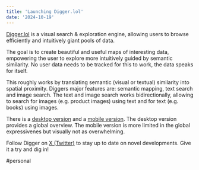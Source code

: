 ```yaml
---
title: 'Launching Digger.lol'
date: '2024-10-19'
---
```


[Digger.lol](https://digger.lol/) is a visual search & exploration engine, allowing users to browse efficiently and intuitively giant pools of data.

The goal is to create beautiful and useful maps of interesting data, empowering the user to explore more intuitively guided by semantic similarity. No user data needs to be tracked for this to work, the data speaks for itself.

This roughly works by translating semantic (visual or textual) similarity into spatial proximity. Diggers major features are: semantic mapping, text search and image search. The text and image search works bidirectionally, allowing to search for images (e.g. product images) using text and for text (e.g. books) using images.

There is a [desktop version](https://digger.lol/?desktop=true) and a [mobile version](https://grid.digger.lol/). The desktop version provides a global overview. The mobile version is more limited in the global expressivenes but visually not as overwhelming.

Follow Digger on [X (Twitter)](https://x.com/digger_ai) to stay up to date on novel developments. Give it a try and dig in!

#personal
